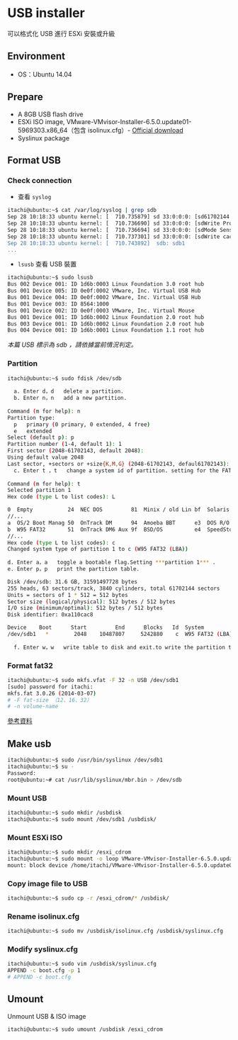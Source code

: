 # USB installer
可以格式化 USB 進行 ESXi 安裝或升級

## Environment
- OS：Ubuntu 14.04  

## Prepare
- A 8GB USB flash drive
- ESXi ISO image, VMware-VMvisor-Installer-6.5.0.update01-5969303.x86_64（包含 isolinux.cfg）- [Official download](https://my.vmware.com/web/vmware/details?downloadGroup=ESXI65U1&productId=614&rPId=17343)
- Syslinux package

## Format USB

### Check connection

- 查看 `syslog`  
```bash
itachi@ubuntu:~$ cat /var/log/syslog | grep sdb
Sep 28 10:18:33 ubuntu kernel: [  710.735879] sd 33:0:0:0: [sd61702144 512-byte logical blocks: (31.5 GB/29.4 GiB)
Sep 28 10:18:33 ubuntu kernel: [  710.736690] sd 33:0:0:0: [sdWrite Protect is off
Sep 28 10:18:33 ubuntu kernel: [  710.736694] sd 33:0:0:0: [sdMode Sense: 43 00 00 00
Sep 28 10:18:33 ubuntu kernel: [  710.737301] sd 33:0:0:0: [sdWrite cache: enabled, read cache: enabled, doesn't support DPO orFUA
Sep 28 10:18:33 ubuntu kernel: [  710.743892]  sdb: sdb1
...
``` 
    
- `lsusb` 查看 USB 裝置  
 ```bash
itachi@ubuntu:~$ sudo lsusb
Bus 002 Device 001: ID 1d6b:0003 Linux Foundation 3.0 root hub
Bus 001 Device 005: ID 0e0f:0002 VMware, Inc. Virtual USB Hub 
Bus 001 Device 004: ID 0e0f:0002 VMware, Inc. Virtual USB Hub
Bus 001 Device 003: ID 8564:1000
Bus 001 Device 002: ID 0e0f:0003 VMware, Inc. Virtual Mouse
Bus 001 Device 001: ID 1d6b:0002 Linux Foundation 2.0 root hub
Bus 003 Device 001: ID 1d6b:0002 Linux Foundation 2.0 root hub
Bus 004 Device 001: ID 1d6b:0001 Linux Foundation 1.1 root hub
 ```

*本篇 USB 標示為 sdb ，請依據當前情況判定。*

### Partition

```bash
itachi@ubuntu:~$ sudo fdisk /dev/sdb
 
  a. Enter d，d   delete a partition.  
  b. Enter n，n   add a new partition. 
  
Command (m for help): n
Partition type:
  p   primary (0 primary, 0 extended, 4 free)
  e   extended
Select (default p): p
Partition number (1-4, default 1): 1
First sector (2048-61702143, default 2048):
Using default value 2048
Last sector, +sectors or +size{K,M,G} (2048-61702143, defaul61702143): +5G
  c. Enter t ，t   change a system id of partition. setting for the FAT32 file system, such as c.
  
Command (m for help): t
Selected partition 1
Hex code (type L to list codes): L

0  Empty           24  NEC DOS         81  Minix / old Lin bf  Solaris
//...
a  OS/2 Boot Manag 50  OnTrack DM      94  Amoeba BBT      e3  DOS R/O
b  W95 FAT32       51  OnTrack DM6 Aux 9f  BSD/OS          e4  SpeedStor
//...
Hex code (type L to list codes): c
Changed system type of partition 1 to c (W95 FAT32 (LBA))
  
d. Enter a，a   toggle a bootable flag.Setting ***partition 1*** .  
e. Enter p，p   print the partition table.

Disk /dev/sdb: 31.6 GB, 31591497728 bytes
255 heads, 63 sectors/track, 3840 cylinders, total 61702144 sectors
Units = sectors of 1 * 512 = 512 bytes
Sector size (logical/physical): 512 bytes / 512 bytes
I/O size (minimum/optimal): 512 bytes / 512 bytes
Disk identifier: 0xa110cac8

Device    Boot      Start         End      Blocks   Id  System
/dev/sdb1   *        2048    10487807     5242880    c  W95 FAT32 (LBA)
 
  f. Enter w，w   write table to disk and exit.to write the partition table and exit the program.
```

### Format fat32 
```bash
itachi@ubuntu:~$ sudo mkfs.vfat -F 32 -n USB /dev/sdb1
[sudo] password for itachi:
mkfs.fat 3.0.26 (2014-03-07)
# -F fat-size （12、16、32）
# -n volume-name
```
[參考資料](http://wiki.linux.org.hk/w/Format_disk_as_FAT)  

## Make usb

```bash
itachi@ubuntu:~$ sudo /usr/bin/syslinux /dev/sdb1
itachi@ubuntu:~$ su -
Password:
root@ubuntu:~# cat /usr/lib/syslinux/mbr.bin > /dev/sdb
```

### Mount USB 

```bash
itachi@ubuntu:~$ sudo mkdir /usbdisk
itachi@ubuntu:~$ sudo mount /dev/sdb1 /usbdisk/
```

### Mount ESXi ISO 

```bash
itachi@ubuntu:~$ sudo mkdir /esxi_cdrom
itachi@ubuntu:~$ sudo mount -o loop VMware-VMvisor-Installer-6.5.0.update01-5969303.x86_64.iso /esxi_cdrom/
mount: block device /home/itachi/VMware-VMvisor-Installer-6.5.0.update01-5969303.x86_64.iso is write-protected, mounting read-only
```

### Copy image file to USB

```bash
itachi@ubuntu:~$ sudo cp -r /esxi_cdrom/* /usbdisk/
```

### Rename isolinux.cfg

```bash
itachi@ubuntu:~$ sudo mv /usbdisk/isolinux.cfg /usbdisk/syslinux.cfg
```

### Modify syslinux.cfg 
```bash
itachi@ubuntu:~$ sudo vim /usbdisk/syslinux.cfg
APPEND -c boot.cfg -p 1 
# APPEND -c boot.cfg
```

## Umount
Unmount USB & ISO image
```bash
itachi@ubuntu:~$ sudo umount /usbdisk /esxi_cdrom
```
